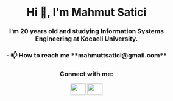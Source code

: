
<h1 align="center">Hi 👋, I'm Mahmut Satici</h1>
<h3 align="center">I'm 20 years old and studying Information Systems Engineering at Kocaeli University.</h3>
<h3 align="center">- 📫 How to reach me **mahmuttsatici@gmail.com**</h3>


<h3 align="center">Connect with me:</h3>

<p align="center">
<div align="center"> <a  href="https://www.linkedin.com/in/mahmutsatici/" target="blank"><img align="center" src="https://raw.githubusercontent.com/rahuldkjain/github-profile-readme-generator/master/src/images/icons/Social/linked-in-alt.svg"  height="30" width="40" /></a>
<a href="https://www.instagram.com/mahmuttsatici/" target="blank"><img align="center" src="https://raw.githubusercontent.com/rahuldkjain/github-profile-readme-generator/master/src/images/icons/Social/instagram.svg" height="30" width="40" /></a>
</div>
</p>


